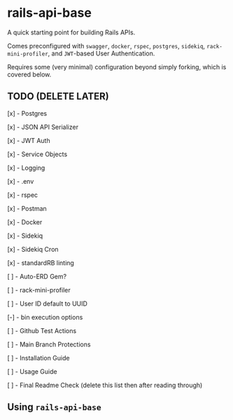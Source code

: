 # rails-api-base
A quick starting point for building Rails APIs. 

Comes preconfigured with `swagger`, `docker`, `rspec`, `postgres`, `sidekiq`, `rack-mini-profiler`, and `JWT`-based User Authentication. 

Requires some (very minimal) configuration beyond simply forking, which is covered below.

## TODO (DELETE LATER)
[x] - Postgres

[x] - JSON API Serializer

[x] - JWT Auth

[x] - Service Objects

[x] - Logging

[x] -  .env

[x] - rspec

[x] - Postman

[x] - Docker

[x] - Sidekiq

[x] - Sidekiq Cron

[x] - standardRB linting

[ ] - Auto-ERD Gem?

[ ] - rack-mini-profiler

[ ] - User ID default to UUID

[-] - bin execution options

[ ] - Github Test Actions

[ ] - Main Branch Protections

[ ] - Installation Guide

[ ] - Usage Guide

[ ] - Final Readme Check (delete this list then after reading through)

## Using `rails-api-base`
